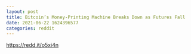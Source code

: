 ```yaml
--- 
layout: post 
title: Bitcoin’s Money-Printing Machine Breaks Down as Futures Fall 
date: 2021-06-22 1624396577 
categories: reddit 
--- 
```

https://redd.it/o5xi4n